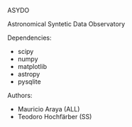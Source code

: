 ﻿
﻿ASYDO


Astronomical Syntetic Data Observatory

Dependencies:
 * scipy
 * numpy
 * matplotlib
 * astropy 
 * pysqlite

Authors:

 * Mauricio Araya       (ALL)
 * Teodoro Hochfärber    (SS)

